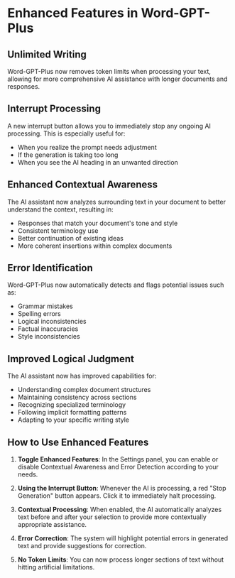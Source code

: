 # Enhanced Features in Word-GPT-Plus

## Unlimited Writing

Word-GPT-Plus now removes token limits when processing your text, allowing for more comprehensive AI assistance with longer documents and responses.

## Interrupt Processing

A new interrupt button allows you to immediately stop any ongoing AI processing. This is especially useful for:
- When you realize the prompt needs adjustment
- If the generation is taking too long
- When you see the AI heading in an unwanted direction

## Enhanced Contextual Awareness

The AI assistant now analyzes surrounding text in your document to better understand the context, resulting in:
- Responses that match your document's tone and style
- Consistent terminology use
- Better continuation of existing ideas
- More coherent insertions within complex documents

## Error Identification

Word-GPT-Plus now automatically detects and flags potential issues such as:
- Grammar mistakes
- Spelling errors
- Logical inconsistencies
- Factual inaccuracies
- Style inconsistencies

## Improved Logical Judgment

The AI assistant now has improved capabilities for:
- Understanding complex document structures
- Maintaining consistency across sections
- Recognizing specialized terminology
- Following implicit formatting patterns
- Adapting to your specific writing style

## How to Use Enhanced Features

1. **Toggle Enhanced Features**: In the Settings panel, you can enable or disable Contextual Awareness and Error Detection according to your needs.

2. **Using the Interrupt Button**: Whenever the AI is processing, a red "Stop Generation" button appears. Click it to immediately halt processing.

3. **Contextual Processing**: When enabled, the AI automatically analyzes text before and after your selection to provide more contextually appropriate assistance.

4. **Error Correction**: The system will highlight potential errors in generated text and provide suggestions for correction.

5. **No Token Limits**: You can now process longer sections of text without hitting artificial limitations.
